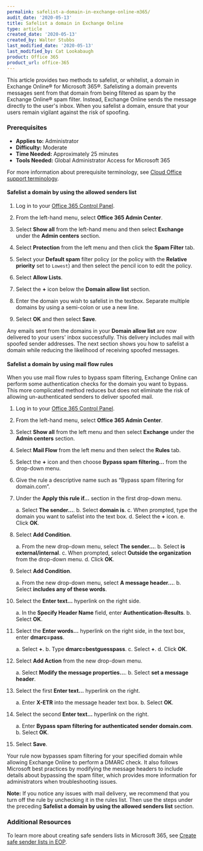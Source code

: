 ```yaml
---
permalink: safelist-a-domain-in-exchange-online-m365/
audit_date: '2020-05-13'
title: Safelist a domain in Exchange Online
type: article
created_date: '2020-05-13'
created_by: Walter Stubbs
last_modified_date: '2020-05-13'
last_modified_by: Cat Lookabaugh
product: Office 365
product_url: office-365
---
```


This article provides two methods to safelist, or whitelist, a domain in Exchange Online® for Microsoft 365®. Safelisting a domain prevents messages sent from that domain from being filtered as spam by the Exchange Online® spam filter. Instead, Exchange Online sends the message directly to the user's inbox. When you safelist a domain, ensure that your users remain vigilant against the risk of spoofing.

### Prerequisites

- **Applies to:** Administrator
- **Difficulty:** Moderate
- **Time Needed:** Approximately 25 minutes
- **Tools Needed:** Global Administrator Access for Microsoft 365

For more information about prerequisite terminology, see [Cloud Office support terminology](/how-to/cloud-office-support-terminology).

#### Safelist a domain by using the allowed senders list

1.	Log in to your [Office 365 Control Panel](https://office365.cp.rackspace.com).

2.	From the left-hand menu, select **Office 365 Admin Center**.

3.	Select **Show all** from the left-hand menu and then select **Exchange** under the **Admin centers** section.

4.	Select **Protection** from the left menu and then click the **Spam Filter** tab.

5.	Select your **Default spam** filter policy (or the policy with the **Relative priority** set to `Lowest`) and then select the pencil icon to edit the policy.

6.	Select **Allow Lists**.

7.	Select the **+** icon below the **Domain allow list** section.

8.	Enter the domain you wish to safelist in the textbox. Separate multiple domains by using a semi-colon or use a new line.

9.	Select **OK** and then select **Save**.

Any emails sent from the domains in your **Domain allow list** are now delivered to your users' inbox successfully. This delivery includes mail with spoofed sender addresses. The next section shows you how to safelist a domain while reducing the likelihood of receiving spoofed messages.

#### Safelist a domain by using mail flow rules

When you use mail flow rules to bypass spam filtering, Exchange Online can perform some authentication checks for the domain you want to bypass. This more complicated method reduces but does not eliminate the risk of allowing un-authenticated senders to deliver spoofed mail.

1.	Log in to your [Office 365 Control Panel](https://office365.cp.rackspace.com).

2.	From the left-hand menu, select **Office 365 Admin Center**.

3.	Select **Show all** from the left menu and then select **Exchange** under the **Admin centers** section.

4.	Select **Mail Flow** from the left menu and then select the **Rules** tab.

5.	Select the **+** icon and then choose **Bypass spam filtering…** from the drop-down menu.

6.	Give the rule a descriptive name such as “Bypass spam filtering for domain.com”.

7.	Under the **Apply this rule if…** section in the first drop-down menu.

    a. Select **The sender…**.
    b. Select **domain is**. 
    c. When prompted, type the domain you want to safelist into the text box.
    d. Select the **+** icon.
    e. Click **OK**.

8.	Select **Add Condition**. 

    a. From the new drop-down menu, select **The sender…**.
    b. Select **is external/internal**. 
    c. When prompted, select **Outside the organization** from the drop-down menu.
    d. Click **OK**.

9.	Select **Add Condition**. 

    a. From the new drop-down menu, select **A message header…**.
    b. Select **includes any of these words**.

10.	Select the **Enter text…** hyperlink on the right side. 

    a. In the **Specify Header Name** field, enter **Authentication-Results**. 
    b. Select **OK**.

11.	Select the **Enter words…** hyperlink on the right side, in the text box, enter **dmarc=pass**.

    a. Select **+**.
    b. Type **dmarc=bestguesspass**.
    c. Select **+**.
    d. Click **OK**.

12.	Select **Add Action** from the new drop-down menu.

    a. Select **Modify the message properties…**.
    b. Select **set a message header**.

13.	Select the first **Enter text…** hyperlink on the right.

    a. Enter **X-ETR** into the message header text box.
    b. Select **OK**.

14.	Select the second **Enter text…** hyperlink on the right.

    a. Enter **Bypass spam filtering for authenticated sender domain.com**.
    b. Select **OK**.

15. Select **Save**.

Your rule now bypasses spam filtering for your specified domain while allowing Exchange Online to perform a DMARC check. It also follows Microsoft best practices by modifying the message headers to include details about bypassing the spam filter, which provides more information for administrators when troubleshooting issues.

**Note:** If you notice any issues with mail delivery, we recommend that you turn off the rule by unchecking it in the rules list. Then use the steps under the preceding **Safelist a domain by using the allowed senders list** section.

### Additional Resources

To learn more about creating safe senders lists in Microsoft 365, see [Create safe sender lists in EOP](https://docs.microsoft.com/en-us/microsoft-365/security/office-365-security/create-safe-sender-lists-in-office-365?view=o365-worldwide).
